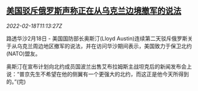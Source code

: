 <!--1645183862000-->
[美国驳斥俄罗斯声称正在从乌克兰边境撤军的说法](https://cn.reuters.com/article/us-ukraine-russia-troops-0218-idCNKBS2KN12A)
------

<div><i>2022-02-18T11:13:27Z</i></div><p>路透华沙2月18日 - 美国国防部长奥斯汀(Lloyd Austin)连续第二天驳斥俄罗斯关于从乌克兰周边地区撤军的说法，并在访问华沙期间表示，美国致力于保卫北约(NATO)盟友。</p><p>奥斯汀在宣布计划向北约成员国波兰出售艾布拉姆斯主战坦克后的新闻发布会上说：“普京先生不希望在他的侧翼有一个更强大的北约，而这正是他今天所得到的。”(完)</p>
